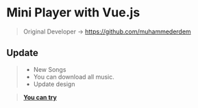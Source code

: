 # Mini Player with Vue.js

> Original Developer -> https://github.com/muhammederdem

## Update
> - New Songs
> - You can download all music.
> - Update design 

> **[You can try](https://yunusemrealps.github.io/Mini_Player/)**

